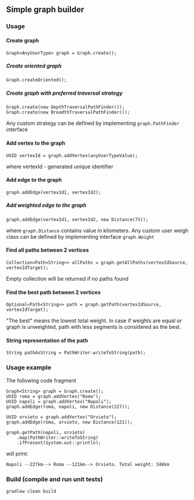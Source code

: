 ## Simple graph builder

### Usage
#### Create graph
```$java
Graph<AnyUserType> graph = Graph.create();
```
##### Create oriented graph
```$java
Graph.createOriented();
```
##### Create graph with preferred traversal strategy
```$java
Graph.create(new DepthTraversalPathFinder());
Graph.create(new BreadthTraversalPathFinder());
```
Any custom strategy can be defined by implementing `graph.PathFinder` interface
#### Add vertex to the graph
```$java
UUID vertexId = graph.addVertex(anyUserTypeValue);
```
where vertexId - generated unique identifier
#### Add edge to the graph
```$java
graph.addEdge(vertexId1, vertexId2);
```
##### Add weighted edge to the graph
```$java
graph.addEdge(vertexId1, vertexId2, new Distance(75));
```
where `graph.Distance` contains value in kilometers. 
Any custom user weigh class can be defined by implementing interface `graph.Weight`
#### Find all paths between 2 vertices
```$java
Collection<Path<String>> allPaths = graph.getAllPaths(vertexIdSource, vertexIdTarget);
```
Empty collection will be returned if no paths found
#### Find the best path between 2 vertices
```$java
Optional<Path<String>> path = graph.getPath(vertexIdSource, vertexIdTarget);
```
"The best" means the lowest total weight. 
In case if weights are equal or graph is unweighted, path with less segments is considered as the best.   
#### String representation of the path
```$java
String pathAsString = PathWriter.writeToString(path);
```

### Usage example
The following code fragment
```$java
Graph<String> graph = Graph.create();
UUID roma = graph.addVertex("Roma");
UUID napoli = graph.addVertex("Napoli");
graph.addEdge(roma, napoli, new Distance(227));

UUID orvieto = graph.addVertex("Orvieto");
graph.addEdge(roma, orvieto, new Distance(121));

graph.getPath(napoli, orvieto)
    .map(PathWriter::writeToString)
    .ifPresent(System.out::println);
```
will print:
~~~
Napoli --227km--> Roma --121km--> Orvieto. Total weight: 348km
~~~

### Build (compile and run unit tests)
~~~
gradlew clean build
~~~
